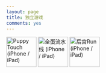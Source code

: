 ```yaml
---
layout: page
title: 独立游戏
comments: yes
---
```


<a title="Puppy Touch (iPhone / iPad)" href="https://www.douban.com/app/26785727/"><img alt="Puppy Touch (iPhone / iPad)" src="https://img3.doubanio.com/mpic/s29045700.jpg" width="80" height="80"></a>
<a title="全蛋流水线 (iPhone / iPad)" href="https://www.douban.com/app/26574309/"><img alt="全蛋流水线 (iPhone / iPad)"  src="https://img3.doubanio.com/mpic/s28258181.jpg" width="80" height="80"></a>
<a title="后宫Run (iPhone / iPad)" href="https://www.douban.com/app/26574310/"><img alt="后宫Run (iPhone / iPad)" src="https://img5.doubanio.com/mpic/s28747746.jpg" width="80" height="80"></a>